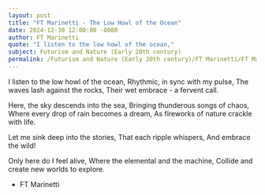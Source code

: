 ```yaml
---
layout: post
title: "FT Marinetti - The Low Howl of the Ocean"
date: 2024-12-30 12:00:00 -0000
author: FT Marinetti
quote: "I listen to the low howl of the ocean,"
subject: Futurism and Nature (Early 20th century)
permalink: /Futurism and Nature (Early 20th century)/FT Marinetti/FT Marinetti - The Low Howl of the Ocean
---
```


I listen to the low howl of the ocean,
Rhythmic, in sync with my pulse,
The waves lash against the rocks,
Their wet embrace - a fervent call.

Here, the sky descends into the sea,
Bringing thunderous songs of chaos,
Where every drop of rain becomes a dream,
As fireworks of nature crackle with life.

Let me sink deep into the stories,
That each ripple whispers,
And embrace the wild!  

Only here do I feel alive,
Where the elemental and the machine,
Collide and create new worlds to explore.

- FT Marinetti
